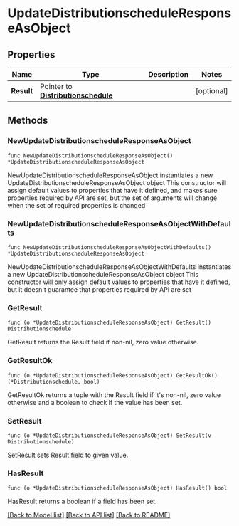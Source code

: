 # UpdateDistributionscheduleResponseAsObject

## Properties

Name | Type | Description | Notes
------------ | ------------- | ------------- | -------------
**Result** | Pointer to [**Distributionschedule**](Distributionschedule.md) |  | [optional] 

## Methods

### NewUpdateDistributionscheduleResponseAsObject

`func NewUpdateDistributionscheduleResponseAsObject() *UpdateDistributionscheduleResponseAsObject`

NewUpdateDistributionscheduleResponseAsObject instantiates a new UpdateDistributionscheduleResponseAsObject object
This constructor will assign default values to properties that have it defined,
and makes sure properties required by API are set, but the set of arguments
will change when the set of required properties is changed

### NewUpdateDistributionscheduleResponseAsObjectWithDefaults

`func NewUpdateDistributionscheduleResponseAsObjectWithDefaults() *UpdateDistributionscheduleResponseAsObject`

NewUpdateDistributionscheduleResponseAsObjectWithDefaults instantiates a new UpdateDistributionscheduleResponseAsObject object
This constructor will only assign default values to properties that have it defined,
but it doesn't guarantee that properties required by API are set

### GetResult

`func (o *UpdateDistributionscheduleResponseAsObject) GetResult() Distributionschedule`

GetResult returns the Result field if non-nil, zero value otherwise.

### GetResultOk

`func (o *UpdateDistributionscheduleResponseAsObject) GetResultOk() (*Distributionschedule, bool)`

GetResultOk returns a tuple with the Result field if it's non-nil, zero value otherwise
and a boolean to check if the value has been set.

### SetResult

`func (o *UpdateDistributionscheduleResponseAsObject) SetResult(v Distributionschedule)`

SetResult sets Result field to given value.

### HasResult

`func (o *UpdateDistributionscheduleResponseAsObject) HasResult() bool`

HasResult returns a boolean if a field has been set.


[[Back to Model list]](../README.md#documentation-for-models) [[Back to API list]](../README.md#documentation-for-api-endpoints) [[Back to README]](../README.md)


